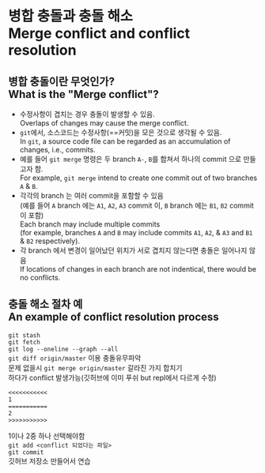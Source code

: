 # 병합 충돌과 충돌 해소<br>Merge conflict and conflict resolution

## 병합 충돌이란 무엇인가?<br>What is the "Merge conflict"?

* 수정사항이 겹치는 경우 충돌이 발생할 수 있음.<br>Overlaps of changes may cause the merge conflict.
* `git`에서, 소스코드는 수정사항(==커밋)을 모은 것으로 생각될 수 있음.<br>In `git`, a source code file can be regarded as an accumulation of changes, i.e., commits.
* 예를 들어 `git merge` 명령은 두 branch `A-`, `B`를 합쳐서 하나의 commit 으로 만들고자 함.<br>For example, `git merge` intend to create one commit out of two branches `A` & `B`.
* 각각의 branch 는 여러 commit을 포함할 수 있음<br>(예를 들어 `A` branch 에는 `A1`, `A2`, `A3` commit 이, `B` branch 에는 `B1`, `B2` commit 이 포함)<br>Each branch may include multiple commits<br>(for example, branches `A` and `B` may include commits `A1`, `A2`, & `A3` and `B1` & `B2` respectively).
* 각 branch 에서 변경이 일어났던 위치가 서로 겹치지 않는다면 충돌은 일어나지 않음<br>If locations of changes in each branch are not indentical, there would be no conflicts.

## 충돌 해소 절차 예<br>An example of conflict resolution process

`git stash`<br>
`git fetch`<br>
`git log --oneline --graph --all`<br>
`git diff origin/master` 이용 충돌유무파악<br>
문제 없을시 `git merge origin/master` 갈라진 가지 합치기<br>
하다가 conflict 발생가능(깃허브에 이미 푸쉬 but repl에서 다르게 수정)<br>
```
<<<<<<<<<<<
1
===========
2
>>>>>>>>>>>
```
1이나 2중 하나 선택해야함<br>
`git add <conflict 되었다는 파일>`<br>
`git commit`<br>
깃허브 저장소 만들어서 연습<br>
